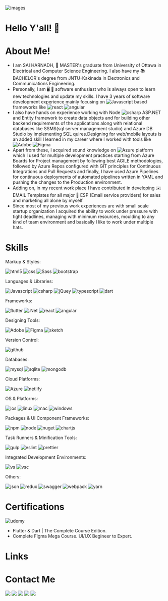 ![images](https://github.com/snadi043/MYPROFILE/assets/60456049/876dda45-6b2f-475b-b4ce-60fc765ec198)

# Hello Y'all! 👋

# About Me!

- I am SAI HARNADH, 📖 MASTER's graduate from University of Ottawa in Electrical and Computer Science Engineering. I also have my 📚 BACHELOR's degree from JNTU-Kakinada in Electronics and Communications Engineering.
- Personally, I am 🖥️ 📱 software enthusiast who is always open to learn new technologies and update my skills. I have 3 years of software development experience mainly focusing on ![Javascript](https://img.shields.io/badge/JavaScript-323330?style=for-the-badge&logo=javascript&logoColor=F7DF1E) based frameworks like ![react](https://img.shields.io/badge/React-20232A?style=for-the-badge&logo=react&logoColor=61DAFB)  ![angular](https://img.shields.io/badge/AngularJS-E23237?style=for-the-badge&logo=angularjs&logoColor=white)
- I also have hands on experience working with Node ![csharp](https://img.shields.io/badge/C%23-239120?style=for-the-badge&logo=csharp&logoColor=white) ASP.NET and Entity framework to create data objects and for building other backend requirements of the applications along with relational databases like SSMS(sql server management studio) and Azure DB Studio by implementing SQL quires.Designing for web/mobile layouts is an added skill I learned in my career where I worked with tools like ![Adobe](https://img.shields.io/badge/Adobe%20XD-470137?style=for-the-badge&logo=Adobe%20XD&logoColor=#FF61F6) 
![Figma](https://img.shields.io/badge/Figma-F24E1E?style=for-the-badge&logo=figma&logoColor=white)
- Apart from these, I acquired sound knowledge on ![Azure](https://img.shields.io/badge/Azure_DevOps-0078D7?style=for-the-badge&logo=azure-devops&logoColor=white) platform which I used for multiple development practices starting from Azure Boards for Project management by following best AGILE methodologies, followed by Azure Repos configured with GIT principles for Continuous Integrations and Pull Requests and finally, I have used Azure Pipelines for continuous deployments of automated pipelines written in YAML and pushing the changes to the Production environment.
- Adding on, in my recent work place I have contributed in developing ✉️ EMAIL Templates for all major 📨 ESP (Email service providers) for sales and marketing all alone by myself.
- Since most of my previous work experiences are with small scale startup organization I acquired the ability to work under pressure with tight deadlines, managing with minimum resources, moulding to any kind of team environment and basically I like to work under multiple hats.

# Skills
Markup & Styles:

![html5](https://img.shields.io/badge/HTML5-E34F26?style=for-the-badge&logo=html5&logoColor=white)
![css](https://img.shields.io/badge/CSS3-1572B6?style=for-the-badge&logo=css3&logoColor=white)
![Sass](https://img.shields.io/badge/Sass-CC6699?style=for-the-badge&logo=sass&logoColor=white)
![bootstrap](https://img.shields.io/badge/Bootstrap-563D7C?style=for-the-badge&logo=bootstrap&logoColor=white)

Languages & Libraries:

![Javascript](https://img.shields.io/badge/JavaScript-323330?style=for-the-badge&logo=javascript&logoColor=F7DF1E)
![csharp](https://img.shields.io/badge/C%23-239120?style=for-the-badge&logo=csharp&logoColor=white)
![jQuey](https://img.shields.io/badge/jQuery-0769AD?style=for-the-badge&logo=jquery&logoColor=white)
![typescript](https://img.shields.io/badge/TypeScript-007ACC?style=for-the-badge&logo=typescript&logoColor=white)
![dart](https://img.shields.io/badge/Dart-0175C2?style=for-the-badge&logo=dart&logoColor=white)

Frameworks:

![flutter](https://img.shields.io/badge/Flutter-02569B?style=for-the-badge&logo=flutter&logoColor=white)
![.Net](https://img.shields.io/badge/.NET-512BD4?style=for-the-badge&logo=dotnet&logoColor=white)
![react](https://img.shields.io/badge/React-20232A?style=for-the-badge&logo=react&logoColor=61DAFB)
![angular](https://img.shields.io/badge/AngularJS-E23237?style=for-the-badge&logo=angularjs&logoColor=white)

Designing Tools:

![Adobe](https://img.shields.io/badge/Adobe%20XD-470137?style=for-the-badge&logo=Adobe%20XD&logoColor=#FF61F6)
![Figma](https://img.shields.io/badge/Figma-F24E1E?style=for-the-badge&logo=figma&logoColor=white)
![sketch](https://img.shields.io/badge/Sketch-FFB387?style=for-the-badge&logo=sketch&logoColor=black)

Version Control:

![github](https://img.shields.io/badge/GitHub-100000?style=for-the-badge&logo=github&logoColor=white)

Databases:

![mysql](https://img.shields.io/badge/MySQL-005C84?style=for-the-badge&logo=mysql&logoColor=white)
![sqlite](https://img.shields.io/badge/Sqlite-003B57?style=for-the-badge&logo=sqlite&logoColor=white)
![mongodb](https://img.shields.io/badge/MongoDB-4EA94B?style=for-the-badge&logo=mongodb&logoColor=white)

Cloud Platforms:

![Azure](https://img.shields.io/badge/Azure_DevOps-0078D7?style=for-the-badge&logo=azure-devops&logoColor=white)
![netlify](https://img.shields.io/badge/Netlify-00C7B7?style=for-the-badge&logo=netlify&logoColor=white)

OS & Platforms:

![ios](https://img.shields.io/badge/iOS-000000?style=for-the-badge&logo=ios&logoColor=white)
![linux](https://img.shields.io/badge/Linux-FCC624?style=for-the-badge&logo=linux&logoColor=black)
![mac](https://img.shields.io/badge/mac%20os-000000?style=for-the-badge&logo=apple&logoColor=white)
![windows](https://img.shields.io/badge/Windows-0078D6?style=for-the-badge&logo=windows&logoColor=white)

Packages & UI Component Frameworks:

![npm](https://img.shields.io/badge/npm-CB3837?style=for-the-badge&logo=npm&logoColor=white)
![node](https://img.shields.io/badge/Node%20js-339933?style=for-the-badge&logo=nodedotjs&logoColor=white)
![nuget](https://img.shields.io/badge/NuGet-004880?style=for-the-badge&logo=nuget&logoColor=white)
![chartjs](https://img.shields.io/badge/Chart%20js-FF6384?style=for-the-badge&logo=chartdotjs&logoColor=white)

Task Runners & Minification Tools:

![gulp](https://img.shields.io/badge/Gulp-CF4647?style=for-the-badge&logo=gulp&logoColor=white)
![eslint](https://img.shields.io/badge/eslint-3A33D1?style=for-the-badge&logo=eslint&logoColor=white)
![prettier](https://img.shields.io/badge/prettier-1A2C34?style=for-the-badge&logo=prettier&logoColor=F7BA3E)

Integrated Development Environments:

![vs](https://img.shields.io/badge/Visual_Studio-5C2D91?style=for-the-badge&logo=visual%20studio&logoColor=white)
![vsc](https://img.shields.io/badge/Visual_Studio_Code-0078D4?style=for-the-badge&logo=visual%20studio%20code&logoColor=white)

Others:

![json](https://img.shields.io/badge/json-5E5C5C?style=for-the-badge&logo=json&logoColor=white)
![redux](https://img.shields.io/badge/Redux-593D88?style=for-the-badge&logo=redux&logoColor=white)
![swagger](https://img.shields.io/badge/Swagger-85EA2D?style=for-the-badge&logo=Swagger&logoColor=white)
![webpack](https://img.shields.io/badge/Webpack-8DD6F9?style=for-the-badge&logo=Webpack&logoColor=white)
![yarn](https://img.shields.io/badge/Yarn-2C8EBB?style=for-the-badge&logo=yarn&logoColor=white)


# Certifications

![udemy](https://img.shields.io/badge/Udemy-EC5252?style=for-the-badge&logo=Udemy&logoColor=white)
- Flutter & Dart | The Complete Course Edition.
- Complete Figma Mega Course. UI/UX Begineer to Expert.

# Links

# Contact Me
<a href="mailto:nsharnadh18@gmail.com?"><img src="https://img.shields.io/badge/gmail-%23DD0031.svg?&style=for-the-badge&logo=gmail&logoColor=white"/></a>
<a href="https://github.com/snadi043/MYPROFILE/blob/main/README.md"><img src="https://img.shields.io/badge/GitHub-100000?style=for-the-badge&logo=github&logoColor=white"/></a>
<a href="https://www.linkedin.com/in/sai-harnadh-n-28823a170/"><img src="https://img.shields.io/badge/LinkedIn-0077B5?style=for-the-badge&logo=linkedin&logoColor=white"/></a>
<a href="https://saihportfolio.netlify.app"><img src="https://img.shields.io/badge/Portfolio-255E63?style=for-the-badge&logo=About.me&logoColor=white"/></a>
<a href=""><img src="https://img.shields.io/badge/Zoom-2D8CFF?style=for-the-badge&logo=zoom&logoColor=white"/></a>

